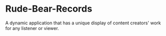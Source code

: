 # Rude-Bear-Records
A dynamic application that has a unique display of content creators' work for any listener or viewer.

